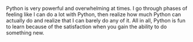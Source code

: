 Python is very powerful and overwhelming at times.  I go through phases of feeling like 
I can do a lot with Python, then realize how much Python can actually do and realize that
I can barely do any of it.  All in all, Python is fun to learn because of the satisfaction
when you gain the ability to do something new.